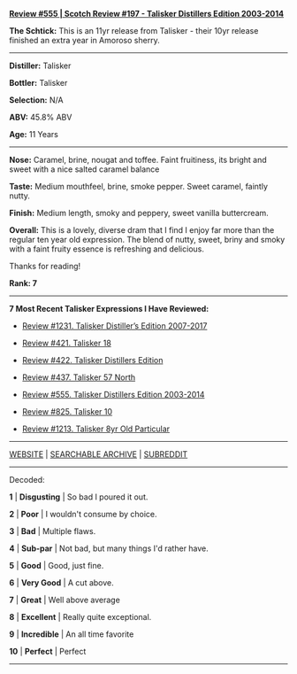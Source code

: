
[**Review #555 | Scotch Review #197 - Talisker Distillers Edition 2003-2014**]( https://t8ke.review/review-555-talisker-distillers-edition-2003-2014/)

**The Schtick:** This is an 11yr release from Talisker - their 10yr release finished an extra year in Amoroso sherry. 

-----

**Distiller:** Talisker

**Bottler:** Talisker

**Selection:** N/A

**ABV:** 45.8% ABV

**Age:** 11 Years 

-----

**Nose:**   Caramel, brine, nougat and toffee. Faint fruitiness, its bright and sweet with a nice salted caramel balance

**Taste:** Medium mouthfeel, brine, smoke pepper. Sweet caramel, faintly nutty. 

**Finish:** Medium length, smoky and peppery, sweet vanilla buttercream. 

**Overall:** This is a lovely, diverse dram that I find I enjoy far more than the regular ten year old expression. The blend of nutty, sweet, briny and smoky with a faint fruity essence is refreshing and delicious. 

Thanks for reading!

**Rank: 7**

----- 

**7 Most Recent Talisker Expressions I Have Reviewed:** 

- [Review #1231. Talisker Distiller’s Edition 2007-2017]( https://t8ke.review/review-1231-talisker-distillers-edition-2007-2017) 

- [Review #421. Talisker 18]( https://t8ke.review/review-421-talisker-18/) 

- [Review #422. Talisker Distillers Edition ]( https://t8ke.review/review-422-talisker-distillers-edition-1992/) 

- [Review #437. Talisker 57 North]( https://t8ke.review/review-437-talisker-57-north/) 

- [Review #555. Talisker Distillers Edition 2003-2014]( https://t8ke.review/review-555-talisker-distillers-edition-2003-2014/) 

- [Review #825. Talisker 10]( https://t8ke.review/review-825-talisker-10yr/) 

- [Review #1213. Talisker 8yr Old Particular ]( https://t8ke.review/review-1213-talisker-8yr-old-particular) 

-----

[WEBSITE](https://t8ke.review) | [SEARCHABLE ARCHIVE](https://t8ke.review/review-archive/) | [SUBREDDIT](https://reddit.com/r/t8kereviews)

-----

Decoded:

**1** | **Disgusting** | So bad I poured it out.

**2** | **Poor** | I wouldn't consume by choice.

**3** | **Bad** | Multiple flaws.

**4** | **Sub-par** | Not bad, but many things I'd rather have.

**5** | **Good** | Good, just fine.

**6** | **Very Good** | A cut above.

**7** | **Great** | Well above average

**8** | **Excellent** | Really quite exceptional.

**9** | **Incredible** | An all time favorite

**10** | **Perfect** | Perfect

----

